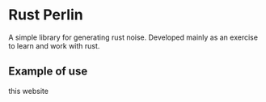 # Rust Perlin

A simple library for generating rust noise. Developed mainly as an exercise to learn and work with rust.

## Example of use

this website